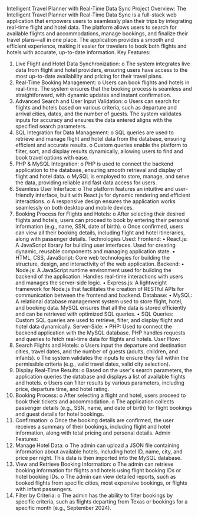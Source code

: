 Intelligent Travel Planner with Real-Time Data Sync
Project Overview:
The Intelligent Travel Planner with Real-Time Data Sync is a full-stack web application that empowers users to seamlessly plan their trips by integrating real-time flight and hotel data. The platform allows users to search for available flights and accommodations, manage bookings, and finalize their travel plans—all in one place. The application provides a smooth and efficient experience, making it easier for travelers to book both flights and hotels with accurate, up-to-date information.
Key Features:
1.	Live Flight and Hotel Data Synchronization:
o	The system integrates live data from flight and hotel providers, ensuring users have access to the most up-to-date availability and pricing for their travel plans.
2.	Real-Time Booking Management:
o	Users can book flights and hotels in real-time. The system ensures that the booking process is seamless and straightforward, with dynamic updates and instant confirmation.
3.	Advanced Search and User Input Validation:
o	Users can search for flights and hotels based on various criteria, such as departure and arrival cities, dates, and the number of guests. The system validates inputs for accuracy and ensures the data entered aligns with the specified search parameters.
4.	SQL Integration for Data Management:
o	SQL queries are used to retrieve and manage flight and hotel data from the database, ensuring efficient and accurate results.
o	Custom queries enable the platform to filter, sort, and display results dynamically, allowing users to find and book travel options with ease.
5.	PHP & MySQL Integration:
o	PHP is used to connect the backend application to the database, ensuring smooth retrieval and display of flight and hotel data.
o	MySQL is employed to store, manage, and serve the data, providing reliable and fast data access for users.
6.	Seamless User Interface:
o	The platform features an intuitive and user-friendly interface, built with React.js for dynamic rendering and efficient interactions.
o	A responsive design ensures the application works seamlessly on both desktop and mobile devices.
7.	Booking Process for Flights and Hotels:
o	After selecting their desired flights and hotels, users can proceed to book by entering their personal information (e.g., name, SSN, date of birth).
o	Once confirmed, users can view all their booking details, including flight and hotel itineraries, along with passenger details.
Technologies Used:
Frontend:
•	React.js: A JavaScript library for building user interfaces. Used for creating dynamic, reusable components and managing application state.
•	HTML, CSS, JavaScript: Core web technologies for building the structure, design, and interactivity of the web application.
Backend:
•	Node.js: A JavaScript runtime environment used for building the backend of the application. Handles real-time interactions with users and manages the server-side logic.
•	Express.js: A lightweight framework for Node.js that facilitates the creation of RESTful APIs for communication between the frontend and backend.
Database:
•	MySQL: A relational database management system used to store flight, hotel, and booking data. MySQL ensures that all the data is stored efficiently and can be retrieved with optimized SQL queries.
•	SQL Queries: Custom SQL queries are used to retrieve, filter, and display flight and hotel data dynamically.
Server-Side:
•	PHP: Used to connect the backend application with the MySQL database. PHP handles requests and queries to fetch real-time data for flights and hotels.
User Flow:
1.	Search Flights and Hotels:
o	Users input the departure and destination cities, travel dates, and the number of guests (adults, children, and infants).
o	The system validates the inputs to ensure they fall within the permissible criteria (e.g., valid travel dates, valid city selection).
2.	Display Real-Time Results:
o	Based on the user's search parameters, the application queries the database and displays a list of available flights and hotels.
o	Users can filter results by various parameters, including price, departure time, and hotel rating.
3.	Booking Process:
o	After selecting a flight and hotel, users proceed to book their tickets and accommodation.
o	The application collects passenger details (e.g., SSN, name, and date of birth) for flight bookings and guest details for hotel bookings.
4.	Confirmation:
o	Once the booking details are confirmed, the user receives a summary of their bookings, including flight and hotel information, along with total pricing and personal details.
Admin Features:
1.	Manage Hotel Data:
o	The admin can upload a JSON file containing information about available hotels, including hotel ID, name, city, and price per night. This data is then imported into the MySQL database.
2.	View and Retrieve Booking Information:
o	The admin can retrieve booking information for flights and hotels using flight booking IDs or hotel booking IDs.
o	The admin can view detailed reports, such as booked flights from specific cities, most expensive bookings, or flights with infant passengers.
3.	Filter by Criteria:
o	The admin has the ability to filter bookings by specific criteria, such as flights departing from Texas or bookings for a specific month (e.g., September 2024).
